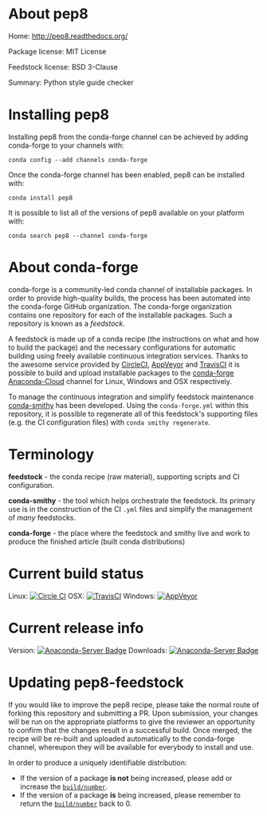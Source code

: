 About pep8
==========

Home: http://pep8.readthedocs.org/

Package license: MIT License

Feedstock license: BSD 3-Clause

Summary: Python style guide checker



Installing pep8
===============

Installing pep8 from the conda-forge channel can be achieved by adding conda-forge to your channels with:

```
conda config --add channels conda-forge
```

Once the conda-forge channel has been enabled, pep8 can be installed with:

```
conda install pep8
```

It is possible to list all of the versions of pep8 available on your platform with:

```
conda search pep8 --channel conda-forge
```


About conda-forge
=================

conda-forge is a community-led conda channel of installable packages.
In order to provide high-quality builds, the process has been automated into the
conda-forge GitHub organization. The conda-forge organization contains one repository 
for each of the installable packages. Such a repository is known as a *feedstock*.

A feedstock is made up of a conda recipe (the instructions on what and how to build
the package) and the necessary configurations for automatic building using freely
available continuous integration services. Thanks to the awesome service provided by
[CircleCI](https://circleci.com/), [AppVeyor](http://www.appveyor.com/)
and [TravisCI](https://travis-ci.org/) it is possible to build and upload installable
packages to the [conda-forge](https://anaconda.org/conda-forge)
[Anaconda-Cloud](http://docs.anaconda.org/) channel for Linux, Windows and OSX respectively.

To manage the continuous integration and simplify feedstock maintenance
[conda-smithy](http://github.com/conda-forge/conda-smithy) has been developed.
Using the ``conda-forge.yml`` within this repository, it is possible to regenerate all of
this feedstock's supporting files (e.g. the CI configuration files) with ``conda smithy regenerate``.


Terminology
===========

**feedstock** - the conda recipe (raw material), supporting scripts and CI configuration.

**conda-smithy** - the tool which helps orchestrate the feedstock.
                   Its primary use is in the construction of the CI ``.yml`` files
                   and simplify the management of *many* feedstocks.

**conda-forge** - the place where the feedstock and smithy live and work to
                  produce the finished article (built conda distributions)

Current build status
====================

Linux: [![Circle CI](https://circleci.com/gh/conda-forge/pep8-feedstock.svg?style=svg)](https://circleci.com/gh/conda-forge/pep8-feedstock)
OSX: [![TravisCI](https://travis-ci.org/conda-forge/pep8-feedstock.svg?branch=master)](https://travis-ci.org/conda-forge/pep8-feedstock) 
Windows: [![AppVeyor](https://ci.appveyor.com/api/projects/status/github/conda-forge/pep8-feedstock?svg=True)](https://ci.appveyor.com/project/conda-forge/pep8-feedstock/branch/master)

Current release info
====================
Version: [![Anaconda-Server Badge](https://anaconda.org/conda-forge/pep8/badges/version.svg)](https://anaconda.org/conda-forge/pep8)
Downloads: [![Anaconda-Server Badge](https://anaconda.org/conda-forge/pep8/badges/downloads.svg)](https://anaconda.org/conda-forge/pep8)


Updating pep8-feedstock
=======================

If you would like to improve the pep8 recipe, please take the normal
route of forking this repository and submitting a PR. Upon submission, your changes will
be run on the appropriate platforms to give the reviewer an opportunity to confirm that the
changes result in a successful build. Once merged, the recipe will be re-built and uploaded
automatically to the conda-forge channel, whereupon they will be available for everybody to
install and use.

In order to produce a uniquely identifiable distribution:
 * If the version of a package **is not** being increased, please add or increase
   the [``build/number``](http://conda.pydata.org/docs/building/meta-yaml.html#build-number-and-string). 
 * If the version of a package **is** being increased, please remember to return
   the [``build/number``](http://conda.pydata.org/docs/building/meta-yaml.html#build-number-and-string)
   back to 0.
